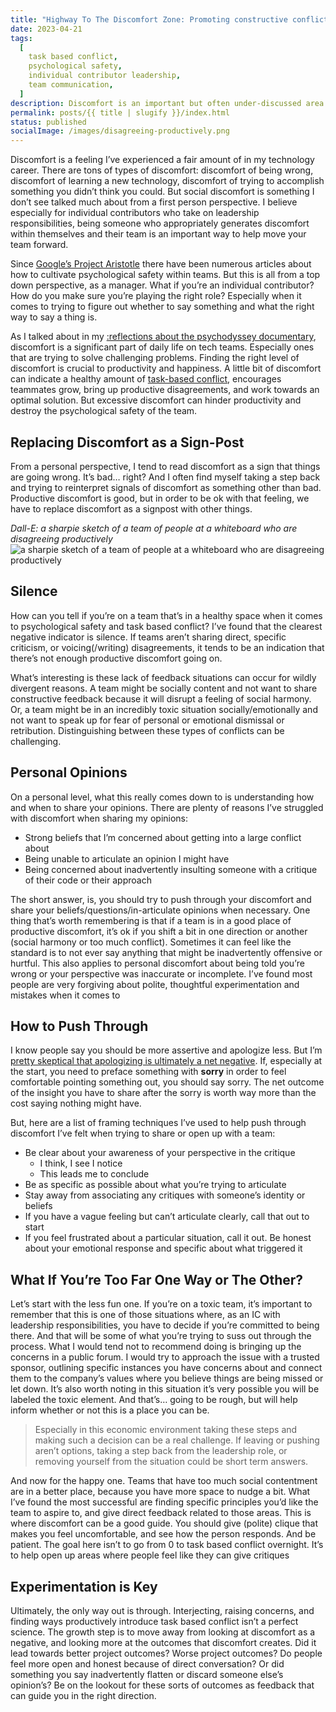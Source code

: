 ```yaml
---
title: "Highway To The Discomfort Zone: Promoting constructive conflict as an IC"
date: 2023-04-21
tags:
  [
    task based conflict,
    psychological safety,
    individual contributor leadership,
    team communication,
  ]
description: Discomfort is an important but often under-discussed area of how individual contributors can help lead their teams.
permalink: posts/{{ title | slugify }}/index.html
status: published
socialImage: /images/disagreeing-productively.png
---
```


Discomfort is a feeling I’ve experienced a fair amount of in my technology career. There are tons of types of discomfort: discomfort of being wrong, discomfort of learning a new technology, discomfort of trying to accomplish something you didn’t think you could. But social discomfort is something I don’t see talked much about from a first person perspective. I believe especially for individual contributors who take on leadership responsibilities, being someone who appropriately generates discomfort within themselves and their team is an important way to help move your team forward.

Since [Google’s Project Aristotle](https://www.nytimes.com/2016/02/28/magazine/what-google-learned-from-its-quest-to-build-the-perfect-team.html) there have been numerous articles about how to cultivate psychological safety within teams. But this is all from a top down perspective, as a manager. What if you’re an individual contributor? How do you make sure you’re playing the right role? Especially when it comes to trying to figure out whether to say something and what the right way to say a thing is.

As I talked about in my [:reflections about the psychodyssey documentary](/posts/seven-mostly-disconnected-thoughts-on-leadership-i-had-while-watching-the-double-fine-documentary/), discomfort is a significant part of daily life on tech teams. Especially ones that are trying to solve challenging problems. Finding the right level of discomfort is crucial to productivity and happiness. A little bit of discomfort can indicate a healthy amount of [task-based conflict](https://www.amazon.com/Originals-How-Non-Conformists-Move-World/dp/014312885X), encourages teammates grow, bring up productive disagreements, and work towards an optimal solution. But excessive discomfort can hinder productivity and destroy the psychological safety of the team.

## Replacing Discomfort as a Sign-Post

From a personal perspective, I tend to read discomfort as a sign that things are going wrong. It’s bad… right? And I often find myself taking a step back and trying to reinterpret signals of discomfort as something other than bad. Productive discomfort is good, but in order to be ok with that feeling, we have to replace discomfort as a signpost with other things.

_Dall-E: a sharpie sketch of a team of people at a whiteboard who are disagreeing productively_
![a sharpie sketch of a team of people at a whiteboard who are disagreeing productively](/images/disagreeing-productively.png)

## Silence

How can you tell if you’re on a team that’s in a healthy space when it comes to psychological safety and task based conflict? I’ve found that the clearest negative indicator is silence. If teams aren’t sharing direct, specific criticism, or voicing(/writing) disagreements, it tends to be an indication that there’s not enough productive discomfort going on.

What’s interesting is these lack of feedback situations can occur for wildly divergent reasons. A team might be socially content and not want to share constructive feedback because it will disrupt a feeling of social harmony. Or, a team might be in an incredibly toxic situation socially/emotionally and not want to speak up for fear of personal or emotional dismissal or retribution. Distinguishing between these types of conflicts can be challenging.

## Personal Opinions

On a personal level, what this really comes down to is understanding how and when to share your opinions. There are plenty of reasons I’ve struggled with discomfort when sharing my opinions:

- Strong beliefs that I’m concerned about getting into a large conflict about
- Being unable to articulate an opinion I might have
- Being concerned about inadvertently insulting someone with a critique of their code or their approach

The short answer, is, you should try to push through your discomfort and share your beliefs/questions/in-articulate opinions when necessary. One thing that’s worth remembering is that if a team is in a good place of productive discomfort, it’s ok if you shift a bit in one direction or another (social harmony or too much conflict). Sometimes it can feel like the standard is to not ever say anything that might be inadvertently offensive or hurtful. This also applies to personal discomfort about being told you’re wrong or your perspective was inaccurate or incomplete. I’ve found most people are very forgiving about polite, thoughtful experimentation and mistakes when it comes to

## How to Push Through

I know people say you should be more assertive and apologize less. But I’m [pretty skeptical that apologizing is ultimately a net negative](https://www.washingtonpost.com/wellness/2023/04/06/saying-sorry-apologize-too-much/?wpsirc=nl_wellbeing&carta-url=https://s2.washingtonpost.com/car-ln-tr/39a316f/642f4f4953816d1ce091c732/5c5540bc9bbc0f17b42ba0c5/18/41/642f4f4953816d1ce091c732&wp_cu=27294e89719f15b3296360a4317036f4%7C80E4B9A16DAC5289E0530100007FC4FE). If, especially at the start, you need to preface something with **sorry** in order to feel comfortable pointing something out, you should say sorry. The net outcome of the insight you have to share after the sorry is worth way more than the cost saying nothing might have.

But, here are a list of framing techniques I’ve used to help push through discomfort I’ve felt when trying to share or open up with a team:

- Be clear about your awareness of your perspective in the critique
  - I think, I see I notice
  - This leads me to conclude
- Be as specific as possible about what you’re trying to articulate
- Stay away from associating any critiques with someone’s identity or beliefs
- If you have a vague feeling but can’t articulate clearly, call that out to start
- If you feel frustrated about a particular situation, call it out. Be honest about your emotional response and specific about what triggered it

## What If You’re Too Far One Way or The Other?

Let’s start with the less fun one. If you’re on a toxic team, it’s important to remember that this is one of those situations where, as an IC with leadership responsibilities, you have to decide if you’re committed to being there. And that will be some of what you’re trying to suss out through the process. What I would tend not to recommend doing is bringing up the concerns in a public forum. I would try to approach the issue with a trusted sponsor, outlining specific instances you have concerns about and connect them to the company’s values where you believe things are being missed or let down. It’s also worth noting in this situation it’s very possible you will be labeled the toxic element. And that’s… going to be rough, but will help inform whether or not this is a place you can be.

> Especially in this economic environment taking these steps and making such a decision can be a real challenge. If leaving or pushing aren’t options, taking a step back from the leadership role, or removing yourself from the situation could be short term answers.

And now for the happy one. Teams that have too much social contentment are in a better place, because you have more space to nudge a bit. What I’ve found the most successful are finding specific principles you’d like the team to aspire to, and give direct feedback related to those areas. This is where discomfort can be a good guide. You should give (polite) clique that makes you feel uncomfortable, and see how the person responds. And be patient. The goal here isn’t to go from 0 to task based conflict overnight. It’s to help open up areas where people feel like they can give critiques

## Experimentation is Key

Ultimately, the only way out is through. Interjecting, raising concerns, and finding ways productively introduce task based conflict isn’t a perfect science. The growth step is to move away from looking at discomfort as a negative, and looking more at the outcomes that discomfort creates. Did it lead towards better project outcomes? Worse project outcomes? Do people feel more open and honest because of direct conversation? Or did something you say inadvertently flatten or discard someone else’s opinion’s? Be on the lookout for these sorts of outcomes as feedback that can guide you in the right direction.
